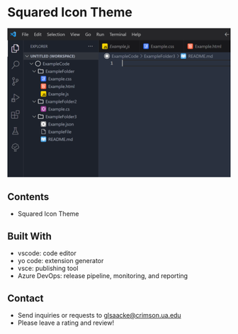 # Squared Icon Theme

![Example Image](./Images/SquaredExample.PNG)

## Contents

- Squared Icon Theme

## Built With
- vscode: code editor
- yo code: extension generator
- vsce: publishing tool
- Azure DevOps: release pipeline, monitoring, and reporting

## Contact
- Send inquiries or requests to glsaacke@crimson.ua.edu
- Please leave a rating and review!